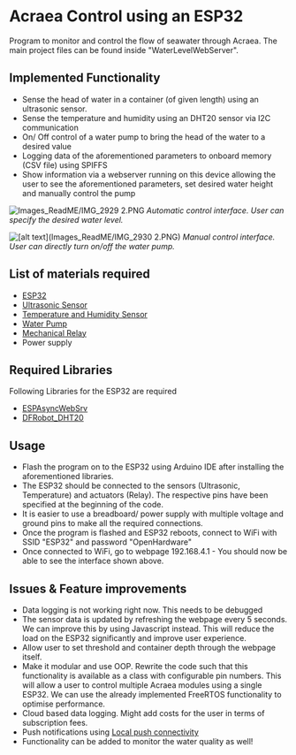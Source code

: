 # Acraea Control using an ESP32
Program to monitor and control the flow of seawater through Acraea. The main project files can be found inside "WaterLevelWebServer".

## Implemented Functionality
- Sense the head of water in a container (of given length) using an ultrasonic sensor.
- Sense the temperature and humidity using an DHT20 sensor via I2C communication
- On/ Off control of a water pump to bring the head of the water to a desired value
- Logging data of the aforementioned parameters to onboard memory (CSV file) using SPIFFS
- Show information via a webserver running on this device allowing the user to see the aforementioned parameters, set desired water height and manually control the pump

![Images_ReadME/IMG_2929 2.PNG](https://github.com/shantnavagarwal/Acraea_Controller/blob/main/Images_ReadME/IMG_2929%202.PNG)
*Automatic control interface. User can specify the desired water level.*

![[alt text](Images_ReadME/IMG_2930 2.PNG) ](https://github.com/shantnavagarwal/Acraea_Controller/blob/main/Images_ReadME/IMG_2930%202.PNG)
*Manual control interface. User can directly turn on/off the water pump.*

## List of materials required
- [ESP32](https://www.tinytronics.nl/shop/en/development-boards/microcontroller-boards/with-wi-fi/esp32-wifi-and-bluetooth-board-with-separate-headers-cp2104)
- [Ultrasonic Sensor](https://www.tinytronics.nl/shop/en/sensors/distance/ultrasonic-sensor-hc-sr04)
- [Temperature and Humidity Sensor](https://www.tinytronics.nl/shop/en/sensors/air/humidity/asair-dht20-temperature-and-humidity-sensor-i2c)
- [Water Pump](https://www.tinytronics.nl/shop/en/mechanics-and-actuators/motors/pumps/under-water-pump-vertical-3-6v)
- [Mechanical Relay](https://www.tinytronics.nl/shop/en/switches/relays/5v-relay-4-channel-high-active-or-low-active)
- Power supply

## Required Libraries
Following Libraries for the ESP32 are required
- [ESPAsyncWebSrv](https://github.com/dvarrel/ESPAsyncWebSrv)
- [DFRobot_DHT20](https://github.com/DFRobot/DFRobot_DHT20)

## Usage
- Flash the program on to the ESP32 using Arduino IDE after installing the aforementioned libraries.
- The ESP32 should be connected to the sensors (Ultrasonic, Temperature) and actuators (Relay). The respective pins have been specified at the beginning of the code.
- It is easier to use a breadboard/ power supply with multiple voltage and ground pins to make all the required connections.
- Once the program is flashed and ESP32 reboots, connect to WiFi with SSID "ESP32" and password "OpenHardware"
- Once connected to WiFi, go to webpage 192.168.4.1 - You should now be able to see the interface shown above.

## Issues & Feature improvements
- Data logging is not working right now. This needs to be debugged
- The sensor data is updated by refreshing the webpage every 5 seconds. We can improve this by using Javascript instead. This will reduce the load on the ESP32 significantly and improve user experience.
- Allow user to set threshold and container depth through the webpage itself.
- Make it modular and use OOP. Rewrite the code such that this functionality is available as a class with configurable pin numbers. This will allow a user to control multiple Acraea modules using a single ESP32. We can use the already implemented FreeRTOS functionality to optimise performance.
- Cloud based data logging. Might add costs for the user in terms of subscription fees.
- Push notifications using [Local push connectivity](https://developer.apple.com/documentation/networkextension/local_push_connectivity)
- Functionality can be added to monitor the water quality as well!


